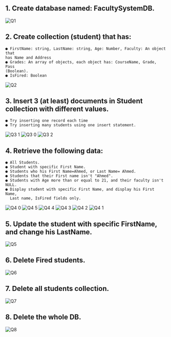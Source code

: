 ## 1. Create database named: FacultySystemDB. 
![Q1](https://github.com/shimaafathi123/ITI_OS_intake44/assets/93112282/2fd324ea-0f25-4a97-97d7-0166d61837c4)

## 2. Create collection (student) that has:
	● FirstName: string, LastName: string, Age: Number, Faculty: An object that
	has Name and Address
	● Grades: An array of objects, each object has: CourseName, Grade, Pass
	(Boolean).
	● IsFired: Boolean
 ![Q2](https://github.com/shimaafathi123/ITI_OS_intake44/assets/93112282/6ff368a0-8398-4426-a75c-e1e4faa53212)

## 3. Insert 3 (at least) documents in Student collection with different values.
	● Try inserting one record each time
	● Try inserting many students using one insert statement.
 ![Q3 1](https://github.com/shimaafathi123/ITI_OS_intake44/assets/93112282/b3a33e79-5fca-4eb7-a468-b6e64230d2a9)
![Q3 0](https://github.com/shimaafathi123/ITI_OS_intake44/assets/93112282/b531d1a0-761c-4af1-9dde-5a85f1f5d012)
![Q3 2](https://github.com/shimaafathi123/ITI_OS_intake44/assets/93112282/e201adbb-9138-49e8-a501-24af0ab326c2)

## 4. Retrieve the following data:
	● All Students.
	● Student with specific First Name.
	● Students who his First Name=Ahmed, or Last Name= Ahmed.
	● Students that their First name isn't "Ahmed".
	● Students with Age more than or equal to 21, and their faculty isn't NULL.
	● Display student with specific First Name, and display his First Name, 
	  Last name, IsFired fields only.
   ![Q4 0](https://github.com/shimaafathi123/ITI_OS_intake44/assets/93112282/35617ad7-b66c-419e-bf97-4d83b1c6aba1)
![Q4 5](https://github.com/shimaafathi123/ITI_OS_intake44/assets/93112282/8b2b9391-cd43-412f-bd49-41265a44e512)
![Q4 4](https://github.com/shimaafathi123/ITI_OS_intake44/assets/93112282/27be9acd-23ea-418b-8525-c2bd4160c24a)
![Q4 3](https://github.com/shimaafathi123/ITI_OS_intake44/assets/93112282/7fdf8e23-1b7f-491d-adcd-5454aaa58981)
![Q4 2](https://github.com/shimaafathi123/ITI_OS_intake44/assets/93112282/534bf349-6adf-46ad-b720-44ef80977fc0)
![Q4 1](https://github.com/shimaafathi123/ITI_OS_intake44/assets/93112282/f8926d40-d8d9-43db-b7c2-9891fca8fd99)

## 5. Update the student with specific FirstName, and change his LastName.
![Q5](https://github.com/shimaafathi123/ITI_OS_intake44/assets/93112282/6e6a5c48-1357-4c6c-bc02-461e62710d8d)

## 6. Delete Fired students.
![Q6](https://github.com/shimaafathi123/ITI_OS_intake44/assets/93112282/e453da8e-b731-4559-8e2e-fc6dc611103e)

## 7. Delete all students collection.
![Q7](https://github.com/shimaafathi123/ITI_OS_intake44/assets/93112282/76ba0d7e-aa38-49f8-8dfd-b0f3b155611b)

## 8. Delete the whole DB.

![Q8](https://github.com/shimaafathi123/ITI_OS_intake44/assets/93112282/e0d29a45-5ab8-467e-8768-36eb88a95a00)
